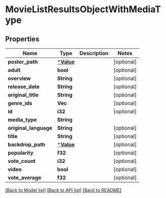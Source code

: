 # MovieListResultsObjectWithMediaType

## Properties

Name | Type | Description | Notes
------------ | ------------- | ------------- | -------------
**poster_path** | [***Value**](.md) |  | [optional] 
**adult** | **bool** |  | [optional] 
**overview** | **String** |  | [optional] 
**release_date** | **String** |  | [optional] 
**original_title** | **String** |  | [optional] 
**genre_ids** | **Vec<i32>** |  | [optional] 
**id** | **i32** |  | [optional] 
**media_type** | **String** |  | 
**original_language** | **String** |  | [optional] 
**title** | **String** |  | [optional] 
**backdrop_path** | [***Value**](.md) |  | [optional] 
**popularity** | **f32** |  | [optional] 
**vote_count** | **i32** |  | [optional] 
**video** | **bool** |  | [optional] 
**vote_average** | **f32** |  | [optional] 

[[Back to Model list]](../README.md#documentation-for-models) [[Back to API list]](../README.md#documentation-for-api-endpoints) [[Back to README]](../README.md)


